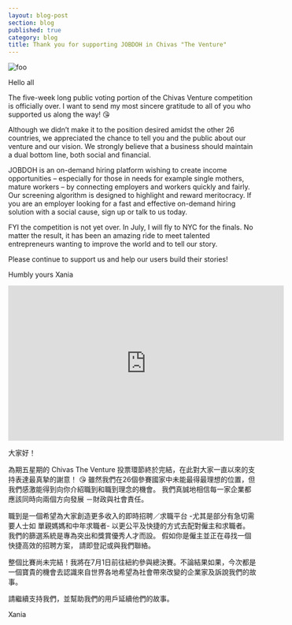 ```yaml
---
layout: blog-post
section: blog
published: true
category: blog
title: Thank you for supporting JOBDOH in Chivas "The Venture"
---
```

![foo]({{site.baseurl}}/media/xw1.png)

Hello all

The five-week long public voting portion of the Chivas Venture competition is officially over. I want to send my most sincere gratitude to all of you who supported us along the way! 😘

Although we didn’t make it to the position desired amidst the other 26 countries, we appreciated the chance to tell you and the public about our venture and our vision. We strongly believe that a business should maintain a dual bottom line, both social and financial.

JOBDOH is an on-demand hiring platform wishing to create income opportunities – especially for those in needs for example single mothers, mature workers – by connecting employers and workers quickly and fairly. Our screening algorithm is designed to highlight and reward meritocracy. If you are an employer looking for a fast and effective on-demand hiring solution with a social cause, sign up or talk to us today.

FYI the competition is not yet over. In July, I will fly to NYC for the finals. No matter the result, it has been an amazing ride to meet talented entrepreneurs wanting to improve the world and to tell our story.

Please continue to support us and help our users build their stories!

Humbly yours
Xania

<iframe width="560" height="315" src="https://www.youtube.com/embed/TV62bD7QQgM" frameborder="0" allowfullscreen></iframe>

大家好！

為期五星期的 Chivas The Venture 投票環節終於完結，在此對大家一直以來的支持表達最真摯的謝意！ 😘
雖然我們在26個參賽國家中未能最得最理想的位置，但我們感激能得到向你介紹職到和職到理念的機會。 我們真誠地相信每一家企業都應該同時向兩個方向發展 －財政與社會責任。

職到是一個希望為大家創造更多收入的即時招聘／求職平台 -尤其是部分有急切需要人士如 單親媽媽和中年求職者- 以更公平及快捷的方式去配對僱主和求職者。 我們的篩選系統是專為突出和獎賞優秀人才而設。 假如你是僱主並正在尋找一個快捷高效的招聘方案， 請即登記或與我們聯絡。

整個比賽尚未完結！我將在7月1日前往紐約參與總決賽。不論結果如果，今次都是一個寶貴的機會去認識來自世界各地希望為社會帶來改變的企業家及訴說我們的故事。

請繼續支持我們，並幫助我們的用戶延續他們的故事。

Xania
